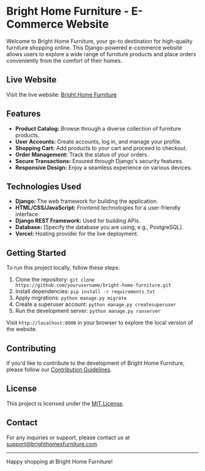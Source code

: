 # Bright Home Furniture - E-Commerce Website

Welcome to Bright Home Furniture, your go-to destination for high-quality furniture shopping online. This Django-powered e-commerce website allows users to explore a wide range of furniture products and place orders conveniently from the comfort of their homes.

## Live Website

Visit the live website: [Bright Home Furniture](https://brighthomesfurniture.com)

## Features

- **Product Catalog:** Browse through a diverse collection of furniture products.
- **User Accounts:** Create accounts, log in, and manage your profile.
- **Shopping Cart:** Add products to your cart and proceed to checkout.
- **Order Management:** Track the status of your orders.
- **Secure Transactions:** Ensured through Django's security features.
- **Responsive Design:** Enjoy a seamless experience on various devices.

## Technologies Used

- **Django:** The web framework for building the application.
- **HTML/CSS/JavaScript:** Frontend technologies for a user-friendly interface.
- **Django REST Framework:** Used for building APIs.
- **Database:** [Specify the database you are using, e.g., PostgreSQL].
- **Vercel:** Hosting provider for the live deployment.

## Getting Started

To run this project locally, follow these steps:

1. Clone the repository: `git clone https://github.com/yourusername/bright-home-furniture.git`
2. Install dependencies: `pip install -r requirements.txt`
3. Apply migrations: `python manage.py migrate`
4. Create a superuser account: `python manage.py createsuperuser`
5. Run the development server: `python manage.py runserver`

Visit `http://localhost:8000` in your browser to explore the local version of the website.

## Contributing

If you'd like to contribute to the development of Bright Home Furniture, please follow our [Contribution Guidelines](CONTRIBUTING.md).

## License

This project is licensed under the [MIT License](LICENSE).

## Contact

For any inquiries or support, please contact us at [support@brighthomesfurniture.com](mailto:support@brighthomesfurniture.com).

---

Happy shopping at Bright Home Furniture!
